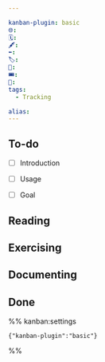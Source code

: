 ```yaml
---

kanban-plugin: basic
🌐: 
🗓️: 
🖋️: 
⬅️: 
🏷️: 
🎫: 
🎟️: 
🔖: 
tags:
  - Tracking

alias: 
---
```


## To-do

- [ ] Introduction
- [ ] Usage
- [ ] Goal


## Reading



## Exercising

## Documenting

## Done





%% kanban:settings
```
{"kanban-plugin":"basic"}
```
%%
